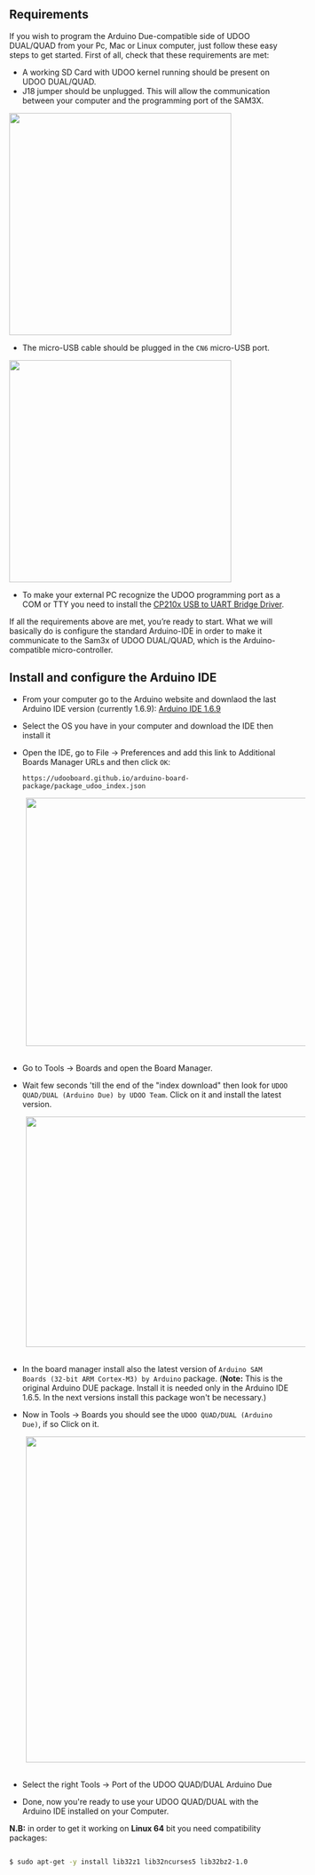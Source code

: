 ## Requirements

If you wish to program the Arduino Due-compatible side of UDOO DUAL/QUAD from your Pc, Mac or Linux computer, just follow these easy steps to get started.
First of all, check that these requirements are met:
* A working SD Card with UDOO kernel running should be present on UDOO DUAL/QUAD.
* J18 jumper should be unplugged. This will allow the communication between your computer and the programming port of the SAM3X.  


<a href="../img/boardJ18-03.png" target="_blank"><img style="width:400px; " src="../img/boardJ18-03.png"></a>


* The micro-USB cable should be plugged in the `CN6` micro-USB port.  


<a href="../img/board_usb2-01.jpg" target="_blank"><img style="width:400px; " src="../img/board_usb2-01.jpg"></a>  


* To make your external PC recognize the UDOO programming port as a COM or TTY you need to install the [CP210x USB to UART Bridge Driver](http://www.silabs.com/products/mcu/pages/usbtouartbridgevcpdrivers.aspx).  

If all the requirements above are met, you’re ready to start. What we will basically do is configure the standard Arduino-IDE in order to make it communicate to the Sam3x of UDOO DUAL/QUAD, which is the Arduino-compatible micro-controller.

## Install and configure the Arduino IDE

* From your computer go to the Arduino website and downlaod the last Arduino IDE version (currently 1.6.9): [Arduino IDE 1.6.9](https://www.arduino.cc/en/Main/Software)

* Select the OS you have in your computer and download the IDE then install it

* Open the IDE, go to File -> Preferences and add this link to Additional Boards Manager URLs and then click `OK`:  

      https://udooboard.github.io/arduino-board-package/package_udoo_index.json  

<img width="550" height="447" src="../img/ext_ard_07.png" style="margin-left: 30px;">  

<br />
<br />

* Go to Tools -> Boards and open the Board Manager.

* Wait few seconds 'till the end of the "index download" then look for `UDOO QUAD/DUAL (Arduino Due) by UDOO Team`. Click on it and install the latest version.

<img width="550" height="415" src="../img/ext_board_manager_install.PNG" style="margin-left: 30px;">

<br />
<br />

* In the board manager install also the latest version of `Arduino SAM Boards (32-bit ARM Cortex-M3) by Arduino` package. (**Note:** This is the original Arduino DUE package. Install it is needed only in the Arduino IDE 1.6.5. In the next versions install this package won't be necessary.)

* Now in Tools -> Boards you should see the `UDOO QUAD/DUAL (Arduino Due)`, if so Click on it.

<img width="550" height="587" src="../img/ext_board_manager_boards.PNG" style="margin-left: 30px;">

<br />
<br />

* Select the right Tools -> Port of the UDOO QUAD/DUAL Arduino Due

* Done, now you're ready to use your UDOO QUAD/DUAL with the Arduino IDE installed on your Computer.

**N.B:** in order to get it working on **Linux 64** bit you need compatibility packages:

```bash

$ sudo apt-get -y install lib32z1 lib32ncurses5 lib32bz2-1.0

 ```
